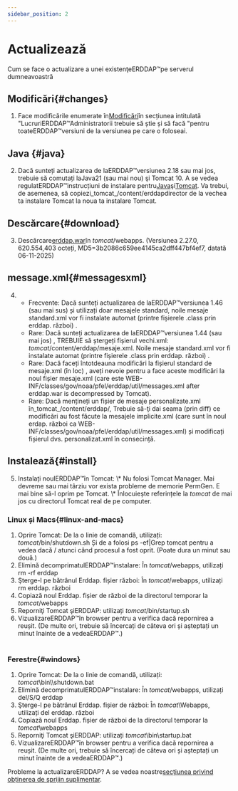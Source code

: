 ```yaml
---
sidebar_position: 2
---
```

# Actualizează
Cum se face o actualizare a unei existenţeERDDAP™pe serverul dumneavoastră

## Modificări{#changes} 
1. Face modificările enumerate în[Modificări](/changes)în secțiunea intitulată "LucruriERDDAP™Administratorii trebuie să știe și să facă "pentru toateERDDAP™versiuni de la versiunea pe care o foloseai.
     
## Java {#java} 
2. Dacă sunteți actualizarea de laERDDAP™versiunea 2.18 sau mai jos, trebuie să comutați laJava21 (sau mai nou) şi Tomcat 10. A se vedea regulatERDDAP™instrucțiuni de instalare pentru[Java](/docs/server-admin/deploy-install#java)şi[Tomcat](/docs/server-admin/deploy-install#tomcat). Va trebui, de asemenea, să copiezi_tomcat_/content/erddapdirector de la vechea ta instalare Tomcat la noua ta instalare Tomcat.

## Descărcare{#download} 
3. Descărcare[erddap.war](https://github.com/ERDDAP/erddap/releases/download/v2.27.0/erddap.war)în _tomcat_/webapps.
     (Versiunea 2.27.0, 620.554,403 octeți, MD5=3b2086c659ee4145ca2dff447bf4ef7, datată 06-11-2025) 
     
## message.xml{#messagesxml} 
4. 
    * Frecvente: Dacă sunteți actualizarea de laERDDAP™versiunea 1.46 (sau mai sus) și utilizați doar mesajele standard, noile mesaje standard.xml vor fi instalate automat (printre fișierele .class prin erddap. război) .
         
    * Rare: Dacă sunteți actualizarea de laERDDAP™versiunea 1.44 (sau mai jos) ,
TREBUIE să ștergeți fișierul vechi.xml:
        _tomcat_/content/erddap/mesaje.xml.
Noile mesaje standard.xml vor fi instalate automat (printre fișierele .class prin erddap. război) .
         
    * Rare: Dacă faceți întotdeauna modificări la fișierul standard de mesaje.xml (în loc) ,
aveți nevoie pentru a face aceste modificări la noul fișier mesaje.xml (care este
WEB-INF/classes/gov/noaa/pfel/erddap/util/messages.xml after erddap.war is decompressed by Tomcat).
         
    * Rare: Dacă mențineți un fișier de mesaje personalizate.xml în_tomcat_/content/erddap/,
Trebuie să-ţi dai seama (prin diff) ce modificări au fost făcute la mesajele implicite.xml (care sunt în noul erdap. război ca
WEB-INF/classes/gov/noaa/pfel/erddap/util/messages.xml) și modificați fișierul dvs. personalizat.xml în consecință.
         
## Instalează{#install} 
5. Instalați noulERDDAP™în Tomcat:
\\* Nu folosi Tomcat Manager. Mai devreme sau mai târziu vor exista probleme de memorie PermGen. E mai bine să-l oprim pe Tomcat.
\\* Înlocuiește referințele la _tomcat_ de mai jos cu directorul Tomcat real de pe computer.
     
### Linux și Macs{#linux-and-macs} 
1. Oprire Tomcat: De la o linie de comandă, utilizați: _tomcat_/bin/shutdown.sh
Și de a folosi ps -ef|Grep tomcat pentru a vedea dacă / atunci când procesul a fost oprit. (Poate dura un minut sau două.) 
2. Elimină decomprimatulERDDAP™instalare: În _tomcat_/webapps, utilizați
rm -rf erddap
3. Şterge-l pe bătrânul Erddap. fișier război: În _tomcat_/webapps, utilizați rm erddap. război
4. Copiază noul Erddap. fișier de război de la directorul temporar la _tomcat_/webapps
5. Reporniţi Tomcat şiERDDAP: utilizați _tomcat_/bin/startup.sh
6. VizualizareERDDAP™în browser pentru a verifica dacă repornirea a reușit.
     (De multe ori, trebuie să încercați de câteva ori și așteptați un minut înainte de a vedeaERDDAP™.)   
             
### Ferestre{#windows} 
1. Oprire Tomcat: De la o linie de comandă, utilizați: _tomcat_\\bin\\\shutdown.bat
2. Elimină decomprimatulERDDAP™instalare: În _tomcat_/webapps, utilizați
del/S/Q erddap
3. Şterge-l pe bătrânul Erddap. fișier de război: În _tomcat_\\Webapps, utilizați del erddap. război
4. Copiază noul Erddap. fișier de război de la directorul temporar la _tomcat_\\webapps
5. Reporniţi Tomcat şiERDDAP: utilizați _tomcat_\\bin\\startup.bat
6. VizualizareERDDAP™în browser pentru a verifica dacă repornirea a reușit.
     (De multe ori, trebuie să încercați de câteva ori și așteptați un minut înainte de a vedeaERDDAP™.) 

Probleme la actualizareERDDAP? A se vedea noastre[secțiunea privind obținerea de sprijin suplimentar](/docs/intro#support).
